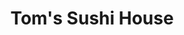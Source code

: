 ---
layout: place
title: "Tom's Sushi House"
permalink: /california/los-angeles/tom-s-sushi-house.html
stateAbbr: CA
stateName: California
cityName: Los Angeles
seo:
  name: "Tom's Sushi House"
  type: Restaurant
  links: https://order.online/business/toms-sushi-house-11222735
description: "Tom's Sushi House serves delicious sushi in Los Angeles, California. Try fresh Japanese dishes for a great dining experience. "
place_id: ChIJ94xlTkK7woARGXMmGc9CoCw
photos:
  - name: >-
      places/ChIJ94xlTkK7woARGXMmGc9CoCw/photos/AeeoHcJLWxd8o4duOooyHgli5VzDcUPdh72bAXKbWuW7QkRYyZ0KlPVn_71cGPFN4KXRBQ_KNGKDqak6WeK92Tusg6S3HBkpVXF1A_7hP0vZEwWBTeasCsv_3Pld4c0e9cxzFfovdNeiNfwRrR1BEqmd3oPQjFyaPlnP7h1TykzubuaXTxwwzvI2mP8CTYTH7jdHnEr4x4qsAC_zTfRJv0U_EzEwwTwWd8Bj6rQP0efD1ZKZLUPoKI2b5HAcGOX5oVz4MJ5X2rfEoX5amTJ5bTsCRJcMrBNMR05GSLochWe_LGlBTa4-tllADxmCfNCsaRWEQU9iOuftZCBSXKWMalBYMzCXmfDg0GqSL7gv19mgInCtg_B4hT40LtpQfh3RNcnvT9UKBoYRR7spOsSlAcS-TmvzAWy6V9MLFljpHZvyMn4_g1hD
    widthPx: 3745
    heightPx: 2473
    authorAttributions:
      - displayName: G 13
        uri: https://maps.google.com/maps/contrib/113650168035827634573
        photoUri: >-
          https://lh3.googleusercontent.com/a-/ALV-UjVJEn_wMJBp_-lWeSRKqJPD0SwRb3S0OLp3PRZiDjqv2M2FU5Pq9w=s100-p-k-no-mo
    flagContentUri: >-
      https://www.google.com/local/imagery/report/?cb_client=maps_api_places.places_api&image_key=!1e10!2sCIHM0ogKEICAgIC-xduL3AE&hl=en-US
    googleMapsUri: >-
      https://www.google.com/maps/place//data=!3m4!1e2!3m2!1sCIHM0ogKEICAgIC-xduL3AE!2e10!4m2!3m1!1s0x80c2bb424e658cf7:0x2ca042cf19267319
  - name: >-
      places/ChIJ94xlTkK7woARGXMmGc9CoCw/photos/AeeoHcLTdkSlNCufoht_bHPcAAI1nrCg1CT9vvkRhGffvjW-aayvDbOift53Yp2tAgovBVTdmH14dZ3WMAGmuQkgnP8shcIbgqs9_plFj3w1s3IfqY9A5xbWiGT3qoS_t0jJYb_3YSQc-m8Q0IIkKYczrtzQBQocBreXl4cadYpegy1XIpgSzpNyoaqe4Ww8ORK3Ob3vRYdPLoxw5LO-yUHl1qtsapoecq-UgutwHje4J4g9WiTLYDro7SskX_aPS4md2zSVPG9o7_UkZJ8EiTgZnjh3odUpItUV4KFYXYSc_Q1XdLWWrz3gdlwtB6O_0A_LGA8yfQHwE_zG2oclJ-9dkV7_L7oh61UP3kcUkRpSqgXNaBOkvC2d3zBeVApl5i7GvSlwNmpYWfZLY8sWZ9ptG0N7hsj1mQUmWrCU1Kxp4Fr1fw
    widthPx: 4800
    heightPx: 2700
    authorAttributions:
      - displayName: YONG-SEOK CHOI
        uri: https://maps.google.com/maps/contrib/114492818944003777064
        photoUri: >-
          https://lh3.googleusercontent.com/a-/ALV-UjUR7YXgZeM-kqUdF5kb21sXTsf9mfrVfSXypYU_5HRrs87UT_TU=s100-p-k-no-mo
    flagContentUri: >-
      https://www.google.com/local/imagery/report/?cb_client=maps_api_places.places_api&image_key=!1e10!2sCIHM0ogKEICAgIDEtsmJYQ&hl=en-US
    googleMapsUri: >-
      https://www.google.com/maps/place//data=!3m4!1e2!3m2!1sCIHM0ogKEICAgIDEtsmJYQ!2e10!4m2!3m1!1s0x80c2bb424e658cf7:0x2ca042cf19267319
  - name: >-
      places/ChIJ94xlTkK7woARGXMmGc9CoCw/photos/AeeoHcJm_QmvcRSD0i__MSVdiMXXAx5xwzwrkMf71LpBxBhAR7nOVNiFVtDjSjDJFzy6Fa8l4fldePWZXjzUvEQlp6OSUn8VShDd-aOmrYP2oiI9PGDqfh-crHfCC8oW3ABt5-PrU63-SKViSi262q7ghQT-aO0zLQQXycN2lxtJDkxQrFwIZN2wb2BWyKffiX7HM3BR9b0iccFZaMAbrryWBRhnuX1X_XJb7s-488lj8ajSDYIBrudQBcPa4SsmR9fmvfF2XzrFDWeo-wfWVoOm6s8WNWXiEgS_Dr5wGHcbBLQFMRKnMIc8aiQ3PO84WXTQDYSVDmEBchIdzY8yCE3tjY6wAceCPouCqdtJnM4qhnwhQN303lfPff8Ey59J102Xlw_3gH1COw8J6ii-drxXxzHwmc00f7k6lgibX3EivCB8YQ
    widthPx: 3024
    heightPx: 4032
    authorAttributions:
      - displayName: Joe Costanzo
        uri: https://maps.google.com/maps/contrib/101954654710671255927
        photoUri: >-
          https://lh3.googleusercontent.com/a/ACg8ocIZE-SZ6NH93zou7CDRc9eX6BnT0cGYhSPTmPCqirtceQxXXQ=s100-p-k-no-mo
    flagContentUri: >-
      https://www.google.com/local/imagery/report/?cb_client=maps_api_places.places_api&image_key=!1e10!2sCIHM0ogKEICAgIDsiMOqEA&hl=en-US
    googleMapsUri: >-
      https://www.google.com/maps/place//data=!3m4!1e2!3m2!1sCIHM0ogKEICAgIDsiMOqEA!2e10!4m2!3m1!1s0x80c2bb424e658cf7:0x2ca042cf19267319
  - name: >-
      places/ChIJ94xlTkK7woARGXMmGc9CoCw/photos/AeeoHcLZEXOAaHDOmUkwpmiZ6cl2ZvoZul8LFtdE9Q6x8VB9uWxwZ69d3iPuug5zXKNRs1m7zgWlj9fnljLbj-0A04RKZFK0xuhefJ-7YV5tfB0UqUj4vVWlwkdv4lW2zLxKCj6cg5S5lhG798ZiY9h-5uxmj7JrbProhGcDbjMxq8L7v3Tgqn8mCKdWi3frygmnsGizlFo3WBYw0XAHZoTPhWUB8fuAmG6HJunDwFn6syKoOhWx7sZ4ILF6pfLLkFlSIjK5-n5KP3gz8WyRQkzLdm0xa3gxJzkeIHmoeekgzZGb19T4hv3CcCSNmjRLCuUvlKDzspau3wmg-LJNwKE0WU7Vh5nTfuYmh8rgpEqFktZF09AA1zDI9iVt-tMe-VccUFgeA4Zs7fBhKGjHeqQLU1cmqrkbvpznVg3NksWfSoEsRinn
    widthPx: 3024
    heightPx: 4032
    authorAttributions:
      - displayName: Sandeep Iyer
        uri: https://maps.google.com/maps/contrib/108070601572420324599
        photoUri: >-
          https://lh3.googleusercontent.com/a/ACg8ocLVoH4fIYtDfYj6xUmkOcpQVtnzF159iUxkALz1-U20sLAkaA=s100-p-k-no-mo
    flagContentUri: >-
      https://www.google.com/local/imagery/report/?cb_client=maps_api_places.places_api&image_key=!1e10!2sCIHM0ogKEICAgIDb06HptQE&hl=en-US
    googleMapsUri: >-
      https://www.google.com/maps/place//data=!3m4!1e2!3m2!1sCIHM0ogKEICAgIDb06HptQE!2e10!4m2!3m1!1s0x80c2bb424e658cf7:0x2ca042cf19267319
  - name: >-
      places/ChIJ94xlTkK7woARGXMmGc9CoCw/photos/AeeoHcLHLZBKjXN94xns7034ypdUz6bodXuR5RrrwJr6Ji-IsPiTmMQNPXXHNC974fmb_XW6Y8-VPZEwciKLHq8Cl9adfIwnuqh361bfRpYRHnyxZ5rU72ivoDlKaNFBgW7oWz-aWabJI20POZpsTPT-ps-cSx1l-gFrfEGYEOEOkvH5ktpIBAkZnofFDNlwYNVvOAZ75bhAkoRUmbQD36SNptosN5QxDg-6GIv7B9S6zW6lmgPDFOUjSimrCv1ElSampWZBTlbm5yF2gdISCPIFmCEY1_pB0gIwNf4mDyB2NlGDphWxsPlV-DNo9qhWZwCFTZ6d6CE-RNSBnpzgQ6jwuSIHHnZPQGZehVhLJV83O7p2gVVR-0T6DFlVvl3C8NdoDCf5_qjp_oufx-_gBvMF176mbVUAbQXw_VeUvVjcWMo
    widthPx: 1920
    heightPx: 1080
    authorAttributions:
      - displayName: Everyday Alex
        uri: https://maps.google.com/maps/contrib/100214607971848570114
        photoUri: >-
          https://lh3.googleusercontent.com/a-/ALV-UjXfM2GOupOuWvkeI8dKfX-CkqY92aXOZPbHTDyiORkv60rOjdXw=s100-p-k-no-mo
    flagContentUri: >-
      https://www.google.com/local/imagery/report/?cb_client=maps_api_places.places_api&image_key=!1e10!2sCIHM0ogKEICAgIDpl7SGYQ&hl=en-US
    googleMapsUri: >-
      https://www.google.com/maps/place//data=!3m4!1e2!3m2!1sCIHM0ogKEICAgIDpl7SGYQ!2e10!4m2!3m1!1s0x80c2bb424e658cf7:0x2ca042cf19267319
  - name: >-
      places/ChIJ94xlTkK7woARGXMmGc9CoCw/photos/AeeoHcKm4MOijn_D2KaXHalRR0tumEA5rJFkwwcutpRIOuGGMYJFYzJzQWqu1cO_sgfBwlUxTqVfhrEXsJWBRXkjQeVt35_Qw55pOZ7pZwr1OXFdiO8R49REwvjjCu1nxOdYpTyiHxS2usAvwCD8iWmAsk2a0rFKOabY4ee91H_9yPNIILFnZbzVwNUfJXwdcZ79_lwcQ-SkaXo7OnjqkmmsCuSWJoqVwMmH6lJ5OBxw8fewVxNDQN_U3BorZspbohJEo6BCJ8U7gpkLON2AsXk0u28DI0ghC1aCaZj-lrsPl0mHjN6ALgn7iTA1Ia85mrkwoZEYC9hqGbNyeU8dTd_haL-w72K0HA8X7zPzlcshtHrnY8ko1wzqUFK_inNcBq84Qj43OVCoAjxk9MmdIrQlfhBKjTeBeZVz2DAEJKMkhf34xUs
    widthPx: 3024
    heightPx: 3024
    authorAttributions:
      - displayName: octavia Anderson
        uri: https://maps.google.com/maps/contrib/111760510269831198331
        photoUri: >-
          https://lh3.googleusercontent.com/a-/ALV-UjX2tdCt32Q0xSTuwlEKfW45hURj16ojQX6u9UUXQA0LlAuRRKvt=s100-p-k-no-mo
    flagContentUri: >-
      https://www.google.com/local/imagery/report/?cb_client=maps_api_places.places_api&image_key=!1e10!2sCIHM0ogKEICAgICP8s2hzQE&hl=en-US
    googleMapsUri: >-
      https://www.google.com/maps/place//data=!3m4!1e2!3m2!1sCIHM0ogKEICAgICP8s2hzQE!2e10!4m2!3m1!1s0x80c2bb424e658cf7:0x2ca042cf19267319
  - name: >-
      places/ChIJ94xlTkK7woARGXMmGc9CoCw/photos/AeeoHcJKhmiJpMeCuIGn5INoORdMwn3GjX3jxBVf7ltC_GhjOYmMrv90i7XrLJClME5BMANNoBkFuk2MJSyZ3aFLK19RIwQW1ljVIr7Wvuoai4dplKaLaebiXYkETzB6SiIEggIcvpY29iuhiZhkMngYk12ewAqnx2zzHSoBuyh6UnfpVnqKU8gf5tkBiCVlyt8SlRJ1p2_OeGYYOK3Fvz4Dd-XopBiLcj3XZDxjznkQTd061HD8PxC632W4V5x23ePrBqoUHnnTDUMEuNB3CFqy2Q2GfuLl4V0IukSHxxPYjkmU6W7wSxuE3gQELRUyD7_j53JIeX3S1ELpdBfvjZH5qMYLfQtK53C8Vw22ih3rj4dV2gjKpnEzObgwBN8VrE277YmDz5847qiwN3SsCx8LXWRypbMge3vDnd4H3JXf9QRIodw
    widthPx: 1125
    heightPx: 801
    authorAttributions:
      - displayName: 목마른 죠니LEE JIHYUN
        uri: https://maps.google.com/maps/contrib/110007262750993636007
        photoUri: >-
          https://lh3.googleusercontent.com/a-/ALV-UjUHaZwfAKfqdQcJNKwm5P746HGMhBpeNqF8dVV6zwlakaND9Gjw=s100-p-k-no-mo
    flagContentUri: >-
      https://www.google.com/local/imagery/report/?cb_client=maps_api_places.places_api&image_key=!1e10!2sCIHM0ogKEICAgICuhOubtAE&hl=en-US
    googleMapsUri: >-
      https://www.google.com/maps/place//data=!3m4!1e2!3m2!1sCIHM0ogKEICAgICuhOubtAE!2e10!4m2!3m1!1s0x80c2bb424e658cf7:0x2ca042cf19267319
  - name: >-
      places/ChIJ94xlTkK7woARGXMmGc9CoCw/photos/AeeoHcLjKitoxD5dxrOj2vTxf0Sw0VmpHq34WnXmOckOBF6E96xiOkJJC7bco1q-fhXlvd3Tlw_z80VxkpgVtFCFHVdPkTcNPlhHCY6Lnv38WB48wwgpo0af4NXFUXiqYupKIaNhKlAA5ehdx-ioef8BUct8KBJ3f1GOQyGtsa1JFQ1LBx03MPWMmQpEhjSJmrHGOfiga6tM4n_sH5VcWPTzG2FBBOs6Osae-pL84p7zjf_Ghg9yL36mIOFQai-6xnL1kG9ux5Bu4FaYtL3NTGwbBWSLNbwip2nEyCSGF3dRp03fqmQpeF4ZV6TlEGkfWPPSrbzCZ6757CZTDKhbLiSTmTadPEZRYEcYQ6WOZH7NG4WEgs_lmBkx9F26itK5M7Z0s7FN3fZUU1_EmypO2e8pWTJbG59EFvlh307XvBOp4ldttw
    widthPx: 4048
    heightPx: 3036
    authorAttributions:
      - displayName: Yutack Kang
        uri: https://maps.google.com/maps/contrib/101955654268357403449
        photoUri: >-
          https://lh3.googleusercontent.com/a-/ALV-UjURv_iV0RhaLTK3b7M3Pl_fa1etWYVOMckEsfV8ob91ZeN8Tk5peg=s100-p-k-no-mo
    flagContentUri: >-
      https://www.google.com/local/imagery/report/?cb_client=maps_api_places.places_api&image_key=!1e10!2sCIHM0ogKEICAgIDEnMPsIw&hl=en-US
    googleMapsUri: >-
      https://www.google.com/maps/place//data=!3m4!1e2!3m2!1sCIHM0ogKEICAgIDEnMPsIw!2e10!4m2!3m1!1s0x80c2bb424e658cf7:0x2ca042cf19267319
  - name: >-
      places/ChIJ94xlTkK7woARGXMmGc9CoCw/photos/AeeoHcJ-wXhB5BaO9uGn7shXHFppAGZyggKOr9UiiIfIbzEpgyc70_-u_UhmuVtwpggOZFPq280PuJOUywNJTjYtIDmkSmhq2YhX5UfdtrQ6NGxLtWD-dIoqLo37KkwpdBiLeNJrbf2c8oHTvPjozG2Rvw8vVLToaPLnm65OdXhXqg3i-ES-ihr7A1sWkCfq1j7Ex7uYbVXa2KeVWfDWepECUJqWfmEYTve_k74uFRW2RnSteLNkT3Er2jejOUbqlk57pKaGiDZK7psF43oNrxmkTJ6A7NCOuAVoKS5FH_za1YN0pdzdIHhKMvu6kriDx3qaCref8xb-Q4xBZERuCtRRIVBEGAZLQv3VjWMY-O1oExc4MjR_J0aOuiE2P-zetxXyfdiR3vno4VaQQfnUdoMSnnZwevhxvTxcRv4hJMYGu_qtjnm6
    widthPx: 4800
    heightPx: 2700
    authorAttributions:
      - displayName: YONG-SEOK CHOI
        uri: https://maps.google.com/maps/contrib/114492818944003777064
        photoUri: >-
          https://lh3.googleusercontent.com/a-/ALV-UjUR7YXgZeM-kqUdF5kb21sXTsf9mfrVfSXypYU_5HRrs87UT_TU=s100-p-k-no-mo
    flagContentUri: >-
      https://www.google.com/local/imagery/report/?cb_client=maps_api_places.places_api&image_key=!1e10!2sCIHM0ogKEICAgIDEtsmJkQE&hl=en-US
    googleMapsUri: >-
      https://www.google.com/maps/place//data=!3m4!1e2!3m2!1sCIHM0ogKEICAgIDEtsmJkQE!2e10!4m2!3m1!1s0x80c2bb424e658cf7:0x2ca042cf19267319
  - name: >-
      places/ChIJ94xlTkK7woARGXMmGc9CoCw/photos/AeeoHcIW7cWeD8TP7XsH5WWfLtirqlg_S-y7gViK0vv1NxZUDGEWx1YwdITtQeyjkrHm_lr5YIIyd6gKJF1wk9gtBbPOyjnJ9GlsEMLWI__U7T62zomo54GQWthg2etZE6BXzjoLfQpJFJaXklvruLBR79srl6bkVvBESGS0fzrHFD-t5yDvIZBReRTxgEJTlrdxvUzx6vMVfYBP4KiwODMRoJLStxlmtY84rDASaoybmdMrKBSRf2F5vmgqjBWcR6cczhs-1-NHkSPMvh1jNXEItxfFYLHmJMaklCAxQvkmjhBeV2HGoW0WnO3IozeENNvNVeqIRwVYXCyLcR80Ox8uIolzvPk910qRYCT7WeVdQz6E-EEICkuSOWyonxxwddZf7-9imS74eIXR2d08ofAyro7bxHUAe4VPkoBpWH1ZSNo
    widthPx: 3024
    heightPx: 4032
    authorAttributions:
      - displayName: 오연웅
        uri: https://maps.google.com/maps/contrib/113893841094186211465
        photoUri: >-
          https://lh3.googleusercontent.com/a/ACg8ocKITWpzfi-1nz6VPNFycjqiV4a-ivZr0y3ZeslwVR44PfHjwQ=s100-p-k-no-mo
    flagContentUri: >-
      https://www.google.com/local/imagery/report/?cb_client=maps_api_places.places_api&image_key=!1e10!2sCIHM0ogKEICAgICTi4jMGQ&hl=en-US
    googleMapsUri: >-
      https://www.google.com/maps/place//data=!3m4!1e2!3m2!1sCIHM0ogKEICAgICTi4jMGQ!2e10!4m2!3m1!1s0x80c2bb424e658cf7:0x2ca042cf19267319
address: '12227 Santa Monica Blvd #2517, Los Angeles, CA 90025, USA'
street: '12227 Santa Monica Blvd #2517'
city: Los Angeles
state: CA
zip: '90025'
country: USA
neighborhood: Sawtelle
latitude: '34.039803'
longitude: '-118.465534'
accessibility_options:
  wheelchairAccessibleParking: true
  wheelchairAccessibleEntrance: true
business_status: OPERATIONAL
name: Tom's Sushi House
google_maps_links:
  directionsUri: >-
    https://www.google.com/maps/dir//''/data=!4m7!4m6!1m1!4e2!1m2!1m1!1s0x80c2bb424e658cf7:0x2ca042cf19267319!3e0
  placeUri: https://maps.google.com/?cid=3215643591190147865
  writeAReviewUri: >-
    https://www.google.com/maps/place//data=!4m3!3m2!1s0x80c2bb424e658cf7:0x2ca042cf19267319!12e1
  reviewsUri: >-
    https://www.google.com/maps/place//data=!4m4!3m3!1s0x80c2bb424e658cf7:0x2ca042cf19267319!9m1!1b1
  photosUri: >-
    https://www.google.com/maps/place//data=!4m3!3m2!1s0x80c2bb424e658cf7:0x2ca042cf19267319!10e5
primary_type: Sushi Restaurant
opening_hours:
  regular: null
  current: null
secondary_opening_hours:
  regular:
    weekdayDescriptions: null
    type: null
  current:
    weekdayDescriptions: null
    type: null
phone: (310) 826-0250
price_level: PRICE_LEVEL_INEXPENSIVE
price_range: $10 &ndash; $20
rating: '4.4'
rating_count: 207
website: https://order.online/business/toms-sushi-house-11222735
reviews: null
parking_options: null
payment_options: null
allow_dogs: null
curbside_pickup: null
delivery: null
dine_in: null
good_for_children: null
good_for_groups: null
good_for_sports: null
live_music: null
menu_for_children: null
outdoor_seating: null
reservable: null
restroom: null
serves_beer: null
serves_breakfast: null
serves_brunch: null
serves_cocktails: null
serves_coffee: null
serves_dinner: null
serves_dessert: null
serves_lunch: null
serves_vegetarian_food: null
serves_wine: null
takeout: null
summary: null

---